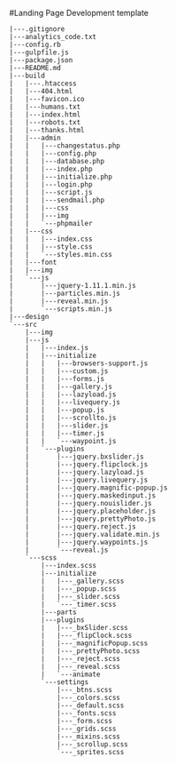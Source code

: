 #Landing Page Development template

    |---.gitignore
    |---analytics_code.txt
    |---config.rb
    |---gulpfile.js
    |---package.json
    |---README.md
    |---build
    |   |---.htaccess
    |   |---404.html
    |   |---favicon.ico
    |   |---humans.txt
    |   |---index.html
    |   |---robots.txt
    |   |---thanks.html
    |   |---admin
    |   |   |---changestatus.php
    |   |   |---config.php
    |   |   |---database.php
    |   |   |---index.php
    |   |   |---initialize.php
    |   |   |---login.php
    |   |   |---script.js
    |   |   |---sendmail.php
    |   |   |---css
    |   |   |---img
    |   |   `---phpmailer
    |   |---css
    |   |   |---index.css
    |   |   |---style.css
    |   |   `---styles.min.css
    |   |---font
    |   |---img
    |   `---js
    |       |---jquery-1.11.1.min.js
    |       |---particles.min.js
    |       |---reveal.min.js
    |       `---scripts.min.js
    |---design
    `---src
        |---img
        |---js
        |   |---index.js
        |   |---initialize
        |   |   |---browsers-support.js
        |   |   |---custom.js
        |   |   |---forms.js
        |   |   |---gallery.js
        |   |   |---lazyload.js
        |   |   |---livequery.js
        |   |   |---popup.js
        |   |   |---scrollto.js
        |   |   |---slider.js
        |   |   |---timer.js
        |   |   `---waypoint.js
        |   `---plugins
        |       |---jquery.bxslider.js
        |       |---jquery.flipclock.js
        |       |---jquery.lazyload.js
        |       |---jquery.livequery.js
        |       |---jquery.magnific-popup.js
        |       |---jquery.maskedinput.js
        |       |---jquery.nouislider.js
        |       |---jquery.placeholder.js
        |       |---jquery.prettyPhoto.js
        |       |---jquery.reject.js
        |       |---jquery.validate.min.js
        |       |---jquery.waypoints.js
        |       `---reveal.js
        `---scss
            |---index.scss
            |---initialize
            |   |---_gallery.scss
            |   |---_popup.scss
            |   |---_slider.scss
            |   `---_timer.scss
            |---parts
            |---plugins
            |   |---_bxSlider.scss
            |   |---_flipClock.scss
            |   |---_magnificPopup.scss
            |   |---_prettyPhoto.scss
            |   |---_reject.scss
            |   |---_reveal.scss
            |   `---animate
            `---settings
                |---_btns.scss
                |---_colors.scss
                |---_default.scss
                |---_fonts.scss
                |---_form.scss
                |---_grids.scss
                |---_mixins.scss
                |---_scrollup.scss
                `---_sprites.scss
